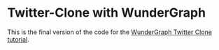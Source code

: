 # Twitter-Clone with WunderGraph
This is the final version of the code for the [WunderGraph Twitter Clone tutorial](https://github.com/Sawmonabo/wundergraph-twitter-clone). 
